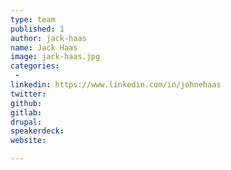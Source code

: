 ```yaml
---
type: team
published: 1
author: jack-haas
name: Jack Haas
image: jack-haas.jpg
categories:
 - 
linkedin: https://www.linkedin.com/in/johnehaas
twitter: 
github: 
gitlab: 
drupal: 
speakerdeck: 
website: 

---
```


